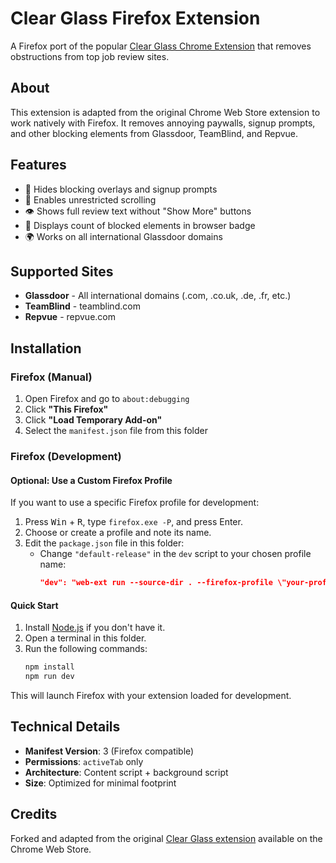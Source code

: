 # Clear Glass Firefox Extension

A Firefox port of the popular [Clear Glass Chrome Extension](https://chromewebstore.google.com/detail/clear-glass/fbagenhjkcfdhjifnlcmgdmocbconfol?hl=en) that removes obstructions from top job review sites.

## About

This extension is adapted from the original Chrome Web Store extension to work natively with Firefox. It removes annoying paywalls, signup prompts, and other blocking elements from Glassdoor, TeamBlind, and Repvue.

## Features

- 🚫 Hides blocking overlays and signup prompts
- 📜 Enables unrestricted scrolling
- 👁️ Shows full review text without "Show More" buttons
- 🔢 Displays count of blocked elements in browser badge
- 🌍 Works on all international Glassdoor domains

## Supported Sites

- **Glassdoor** - All international domains (.com, .co.uk, .de, .fr, etc.)
- **TeamBlind** - teamblind.com
- **Repvue** - repvue.com

## Installation

### Firefox (Manual)

1. Open Firefox and go to `about:debugging`
2. Click **"This Firefox"**
3. Click **"Load Temporary Add-on"**
4. Select the `manifest.json` file from this folder

### Firefox (Development)

#### Optional: Use a Custom Firefox Profile

If you want to use a specific Firefox profile for development:
1. Press <kbd>Win</kbd> + <kbd>R</kbd>, type `firefox.exe -P`, and press Enter.
2. Choose or create a profile and note its name.
3. Edit the `package.json` file in this folder:
   - Change `"default-release"` in the `dev` script to your chosen profile name:
     ```json
     "dev": "web-ext run --source-dir . --firefox-profile \"your-profile-name\""
     ```

#### Quick Start

1. Install [Node.js](https://nodejs.org/) if you don't have it.
2. Open a terminal in this folder.
3. Run the following commands:
   ```bash
   npm install
   npm run dev
   ```
This will launch Firefox with your extension loaded for development.

## Technical Details

- **Manifest Version**: 3 (Firefox compatible)
- **Permissions**: `activeTab` only
- **Architecture**: Content script + background script
- **Size**: Optimized for minimal footprint

## Credits

Forked and adapted from the original [Clear Glass extension](https://chromewebstore.google.com/detail/clear-glass/fbagenhjkcfdhjifnlcmgdmocbconfol?hl=en) available on the Chrome Web Store.
